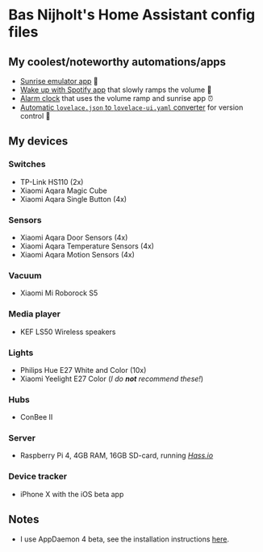 
# Bas Nijholt's Home Assistant config files

## My coolest/noteworthy automations/apps
* [Sunrise emulator app](appdaemon/apps/wake_up_light.py) 🌅
* [Wake up with Spotify app](appdaemon/apps/wake_up_with_spotify.py) that slowly ramps the volume 📢
* [Alarm clock](appdaemon/apps/alarm_clock.py) that uses the volume ramp and sunrise app ⏰
* [Automatic `lovelace.json` to `lovelace-ui.yaml` converter](appdaemon/apps/convert_json_to_yaml.py) for version control 🤖

## My devices

### Switches
* TP-Link HS110 (2x)
* Xiaomi Aqara Magic Cube
* Xiaomi Aqara Single Button (4x)

### Sensors
* Xiaomi Aqara Door Sensors (4x)
* Xiaomi Aqara Temperature Sensors (4x)
* Xiaomi Aqara Motion Sensors (4x)

### Vacuum
* Xiaomi Mi Roborock S5

### Media player
* KEF LS50 Wireless speakers

### Lights
* Philips Hue E27 White and Color (10x)
* Xiaomi Yeelight E27 Color (*I do **not** recommend these!*)

### Hubs
* ConBee II

### Server
* Raspberry Pi 4, 4GB RAM, 16GB SD-card, running [*Hass.io*](https://www.home-assistant.io/hassio/)

### Device tracker
* iPhone X with the iOS beta app


## Notes
* I use AppDaemon 4 beta, see the installation instructions [here](https://github.com/hassio-addons/addon-appdaemon3/issues/56).

